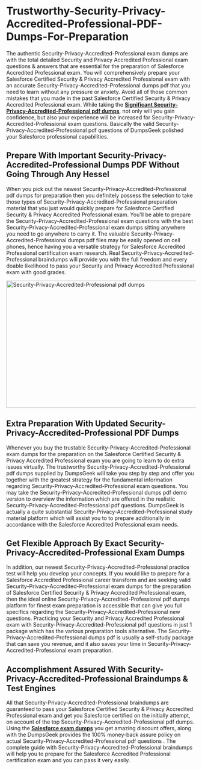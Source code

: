 # Trustworthy-Security-Privacy-Accredited-Professional-PDF-Dumps-For-Preparation
<p>The authentic Security-Privacy-Accredited-Professional exam dumps are with the total detailed Security and Privacy Accredited Professional exam questions &amp; answers that are essential for the preparation of Salesforce Accredited Professional exam. You will comprehensively prepare your Salesforce Certified Security &amp; Privacy Accredited Professional exam with an accurate Security-Privacy-Accredited-Professional dumps pdf that you need to learn without any pressure or anxiety. Avoid all of those common mistakes that you made in the past Salesforce Certified Security &amp; Privacy Accredited Professional exam. While taking the <a href="https://www.dumpsgeek.com/Security-Privacy-Accredited-Professional-pdf-dumps.html"><strong>Significant Security-Privacy-Accredited-Professional pdf dumps</strong></a>, not only will you gain confidence, but also your experience will be increased for Security-Privacy-Accredited-Professional exam questions. Basically the valid Security-Privacy-Accredited-Professional pdf questions of DumpsGeek polished your Salesforce professional capabilities.</p>
<h2><strong>Prepare With Important Security-Privacy-Accredited-Professional Dumps PDF Without Going Through Any Hessel</strong></h2>
<p>When you pick out the newest Security-Privacy-Accredited-Professional pdf dumps for preparation then you definitely possess the selection to take those types of Security-Privacy-Accredited-Professional preparation material that you just would quickly prepare for Salesforce Certified Security &amp; Privacy Accredited Professional exam. You'll be able to prepare the Security-Privacy-Accredited-Professional exam questions with the best Security-Privacy-Accredited-Professional exam dumps sitting anywhere you need to go anywhere to carry it. The valuable Security-Privacy-Accredited-Professional dumps pdf files may be easily opened on cell phones, hence having you a versatile strategy for Salesforce Accredited Professional certification exam research. Real Security-Privacy-Accredited-Professional braindumps will provide you with the full freedom and every doable likelihood to pass your Security and Privacy Accredited Professional exam with good grades.</p>
<p><a href="https://www.dumpsgeek.com/Security-Privacy-Accredited-Professional-pdf-dumps.html"><img src="https://i.ibb.co/QXdCfKy/Security-Privacy-Accredited-Professional-pdf-dumps.png" alt="Security-Privacy-Accredited-Professional pdf dumps" width="600" height="338" /></a></p>
<h2><strong>Extra Preparation With Updated Security-Privacy-Accredited-Professional PDF Dumps</strong></h2>
<p>Whenever you buy the trustable Security-Privacy-Accredited-Professional exam dumps for the preparation on the Salesforce Certified Security &amp; Privacy Accredited Professional exam you are going to learn to do extra issues virtually. The trustworthy Security-Privacy-Accredited-Professional pdf dumps supplied by DumpsGeek will take you step by step and offer you together with the greatest strategy for the fundamental information regarding Security-Privacy-Accredited-Professional exam questions. You may take the Security-Privacy-Accredited-Professional dumps pdf demo version to overview the information which are offered in the realistic Security-Privacy-Accredited-Professional pdf questions. DumpsGeek is actually a quite substantial Security-Privacy-Accredited-Professional study material platform which will assist you to to prepare additionally in accordance with the Salesforce Accredited Professional exam needs.</p>
<h2><strong>Get Flexible Approach By Exact Security-Privacy-Accredited-Professional Exam Dumps</strong></h2>
<p>In addition, our newest Security-Privacy-Accredited-Professional practice test will help you develop your concepts. If you would like to prepare for a Salesforce Accredited Professional career transform and are seeking valid Security-Privacy-Accredited-Professional exam dumps for the preparation of Salesforce Certified Security &amp; Privacy Accredited Professional exam, then the ideal online Security-Privacy-Accredited-Professional pdf dumps platform for finest exam preparation is accessible that can give you full specifics regarding the Security-Privacy-Accredited-Professional new questions. Practicing your Security and Privacy Accredited Professional exam with Security-Privacy-Accredited-Professional pdf questions in just 1 package which has the various preparation tools alternative. The Security-Privacy-Accredited-Professional dumps pdf is usually a self-study package that can save you revenue, and it also saves your time in Security-Privacy-Accredited-Professional exam preparation.</p>
<h2><strong>Accomplishment Assured With Security-Privacy-Accredited-Professional Braindumps &amp; Test Engines</strong></h2>
<p>All that Security-Privacy-Accredited-Professional braindumps are guaranteed to pass your Salesforce Certified Security &amp; Privacy Accredited Professional exam and get you Salesforce certified on the initially attempt, on account of the top Security-Privacy-Accredited-Professional pdf dumps. Using the <a href="https://www.dumpsgeek.com/Security-Privacy-Accredited-Professional-pdf-dumps.html"><strong>Salesforce exam dumps</strong></a> you get amazing discount offers, along with the DumpsGeek provides the 100% money-back assure policy on actual Security-Privacy-Accredited-Professional pdf questions . The complete guide with Security-Privacy-Accredited-Professional braindumps will help you to prepare for the Salesforce Accredited Professional certification exam and you can pass it very easily.</p>
